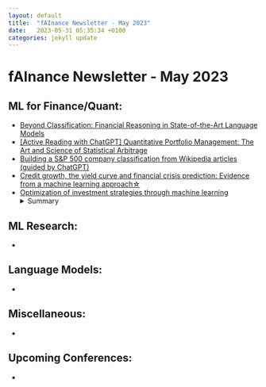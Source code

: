 ```yaml
---
layout: default
title:  "fAInance Newsletter - May 2023"
date:   2023-05-31 05:35:34 +0100 
categories: jekyll update
---
```


# fAInance Newsletter - May 2023
 
## ML for Finance/Quant:
- <a href="https://arxiv.org/abs/2305.01505">Beyond Classification: Financial Reasoning in State-of-the-Art Language Models</a>
- <a href="https://gmarti.gitlab.io//qfin/2023/05/28/qpm-stat-arb.html">[Active Reading with ChatGPT] Quantitative Portfolio Management: The Art and Science of Statistical Arbitrage</a>
- <a href="https://gmarti.gitlab.io//quant/2023/05/07/wikipedia-network-companies-sentence-transformers.html">Building a S&P 500 company classification from Wikipedia articles (guided by ChatGPT)</a>
- <a href="https://www.sciencedirect.com/science/article/abs/pii/S0022199623000594">Credit growth, the yield curve and financial crisis prediction: Evidence from a machine learning approach☆</a>
- <a href="https://www.cell.com/heliyon/pdf/S2405-8440(23)03362-5.pdf">Optimization of investment strategies through machine learning</a><details> <summary>Summary</summary>This research endeavors to devise an advanced and sustainable stock quantitative investing model, employing a fusion of Machine Learning techniques and Economic Value-Added methodologies to optimize investment strategies, with a focus on quantitative stock selection through principal component analysis and economic value-added criteria, and algorithmic trading utilizing Moving Average Convergence, Stochastic Indicators, and Long-Short Term Memory, achieving superior forecasting accuracy with LSTM networks and outperforming the market by generating considerable returns, thus proving its viability for rational and profitable investing in various market situations.</details>


## ML Research:
- 


## Language Models:
- 

## Miscellaneous:
- 

## Upcoming Conferences:
- 
